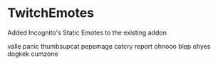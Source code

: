 ﻿# TwitchEmotes


Added Incognito's Static Emotes to the existing addon

valle panic thumbsupcat pepemage catcry report ohnooo blep ohyes dogkek cumzone
